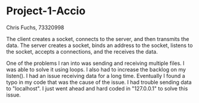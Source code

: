 # Project-1-Accio

Chris Fuchs, 73320998

The client creates a socket, connects to the server, and then transmits the data.
The server creates a socket, binds an address to the socket, listens to the socket, accepts a connections, and the receives the data.

One of the problems I ran into was sending and receiving multiple files. I was able to solve it using loops. I also had to increase the backlog on my listen().
I had an issue receiving data for a long time. Eventually I found a typo in my code that was the cause of the issue.
I had trouble sending data to "localhost". I just went ahead and hard coded in "127.0.0.1" to solve this issue.

